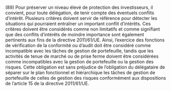 (89) Pour préserver un niveau élevé de protection des investisseurs, il convient, pour toute délégation, de tenir compte des éventuels conflits d’intérêt. Plusieurs critères doivent servir de référence pour détecter les situations qui pourraient entraîner un important conflit d’intérêts. Ces critères doivent être considérés comme non limitatifs et comme signifiant que des conflits d’intérêts de moindre importance sont également pertinents aux fins de la directive 2011/61/UE. Ainsi, l’exercice des fonctions de vérification de la conformité ou d’audit doit être considéré comme incompatible avec les tâches de gestion de portefeuille, tandis que les activités de tenue de marché ou de prise ferme doivent être considérées comme incompatibles avec la gestion de portefeuille ou la gestion des risques. Cette obligation est sans préjudice de l’obligation du délégataire de séparer sur le plan fonctionnel et hiérarchique les tâches de gestion de portefeuille de celles de gestion des risques conformément aux dispositions de l’article 15 de la directive 2011/61/UE.